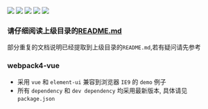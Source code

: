 ![](https://img.shields.io/npm/v/webpack.svg?label=webpack)
![](https://img.shields.io/npm/v/vue.svg?label=vue)
![](https://img.shields.io/npm/v/element-ui.svg?label=element-ui)
![](https://img.shields.io/npm/v/eslint.svg?label=eslint)
![](https://img.shields.io/npm/v/prettier.svg?label=prettier)

### 请仔细阅读上级目录的[README.md](../README.md)
部分重复的文档说明已经提取到上级目录的`README.md`,若有疑问请先参考

### webpack4-vue
* 采用 `vue` 和 `element-ui` 兼容到浏览器 `IE9` 的 `demo` 例子
* 所有 `dependency` 和 `dev dependency` 均采用最新版本, 具体请见 `package.json`
